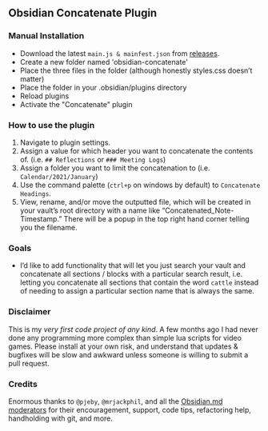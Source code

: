## Obsidian Concatenate Plugin

### Manual Installation

- Download the latest `main.js & mainfest.json` from [releases](https://github.com/eleanorkonik/concatenate/releases). 
- Create a new folder named 'obsidian-concatenate'
- Place the three files in the folder (although honestly styles.css doesn’t matter)
- Place the folder in your .obsidian/plugins directory
- Reload plugins
- Activate the "Concatenate" plugin

### How to use the plugin

1. Navigate to plugin settings. 
2. Assign a value for which header you want to concatenate the contents of. (i.e. `## Reflections` or `### Meeting Logs`) 
3. Assign a folder you want to limit the concatenation to (i.e. `Calendar/2021/January`) 
4. Use the command palette (`ctrl+p` on windows by default) to `Concatenate Headings`. 
5. View, rename, and/or move the outputted file, which will be created in your vault’s root directory with a name like “Concatenated_Note-Timestamp.” There will be a popup in the top right hand corner telling you the filename. 

### Goals

* I’d like to add functionality that will let you just search your vault and concatenate all sections / blocks with a particular search result, i.e. letting you concatenate all sections that contain the word `cattle` instead of needing to assign a particular section name that is always the same. 

### Disclaimer

This is my _very first code project of any kind_. A few months ago I had never done any programming more complex than simple lua scripts for video games. Please install at your own risk, and understand that updates & bugfixes will be slow and awkward unless someone is willing to submit a pull request. 

### Credits

Enormous thanks to `@pjeby`, `@mrjackphil`, and all the [Obsidian.md moderators](https://help.obsidian.md/Obsidian/Credits) for their encouragement, support, code tips, refactoring help, handholding with git, and more.  

